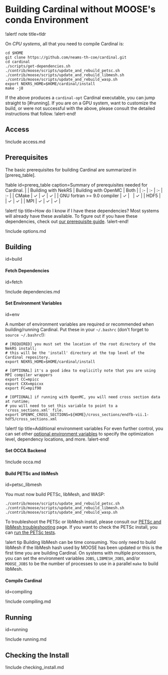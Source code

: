 # Building Cardinal without MOOSE's conda Environment

!alert! note title=tldr

On *CPU systems*, all that you need to compile Cardinal is:

```
cd $HOME
git clone https://github.com/neams-th-coe/cardinal.git
cd cardinal
./scripts/get-dependencies.sh
./contrib/moose/scripts/update_and_rebuild_petsc.sh
./contrib/moose/scripts/update_and_rebuild_libmesh.sh
./contrib/moose/scripts/update_and_rebuild_wasp.sh
export NEKRS_HOME=$HOME/cardinal/install
make -j8
```

If the above produces a `cardinal-opt` Cardinal executable, you can
jump straight to [#running]. If you are on a GPU system, want to customize the
build, or were not successful with the above, please consult the detailed instructions
that follow.
!alert-end!

## Access

!include access.md

## Prerequisites

The basic prerequisites for building Cardinal are summarized in [prereq_table].

!table id=prereq_table caption=Summary of prerequisites needed for Cardinal.
|    | Building with NekRS | Building with OpenMC | Both |
| :- | :- | :- | :- |
| CMake | $\checkmark$ | $\checkmark$ | $\checkmark$ |
| GNU fortran >= 9.0 compiler | $\checkmark$ | &nbsp; | $\checkmark$  |
| HDF5 | &nbsp; | $\checkmark$ | $\checkmark$ |
| MPI | $\checkmark$ | $\checkmark$ | $\checkmark$ |

!alert! tip title=How do I know if I have these dependencies?
Most systems will already have these available.
To figure out if you have these dependencies, check out
[our prerequisite guide](prereqs.md).
!alert-end!

!include options.md

## Building
  id=build

#### Fetch Dependencies
  id=fetch

!include dependencies.md

#### Set Environment Variables
  id=env

A number of environment variables are required or recommended when building/running Cardinal.
Put these in your `~/.bashrc` (don't forget to `source ~/.bashrc`!):

``` language=bash
# [REQUIRED] you must set the location of the root directory of the NekRS install;
# this will be the 'install' directory at the top level of the Cardinal repository.
export NEKRS_HOME=$HOME/cardinal/install

# [OPTIONAL] it's a good idea to explicitly note that you are using MPI compiler wrappers
export CC=mpicc
export CXX=mpicxx
export FC=mpif90

# [OPTIONAL] if running with OpenMC, you will need cross section data at runtime;
# you will need to set this variable to point to a 'cross_sections.xml' file.
export OPENMC_CROSS_SECTIONS=${HOME}/cross_sections/endfb-vii.1-hdf5/cross_sections.xml
```

!alert! tip title=Additional environment variables
For even further control, you can set other
[optional environment variables](env_vars.md) to specify the optimization level,
dependency locations, and more.
!alert-end!

#### Set OCCA Backend

!include occa.md

#### Build PETSc and libMesh
  id=petsc_libmesh

You must now build PETSc, libMesh, and WASP:

```
./contrib/moose/scripts/update_and_rebuild_petsc.sh
./contrib/moose/scripts/update_and_rebuild_libmesh.sh
./contrib/moose/scripts/update_and_rebuild_wasp.sh
```

To troubleshoot the PETSc or libMesh install, please consult our [PETSc and libMesh troubleshooting](petsc_libmesh.md) page. If you want to check the PETSc install, you can
[run the PETSc tests](petsc.md).

!alert tip
Building libMesh can be time consuming. You only need to build libMesh
if the libMesh hash used by MOOSE has been updated or this is the first time you
are building Cardinal.
On systems with multiple processors, you can set the environment
variables `JOBS`, `LIBMESH_JOBS`, and/or `MOOSE_JOBS` to be the number
of processes to use in a parallel `make` to build libMesh.

#### Compile Cardinal
  id=compiling

!include compiling.md

## Running
  id=running

!include running.md

## Checking the Install

!include checking_install.md

